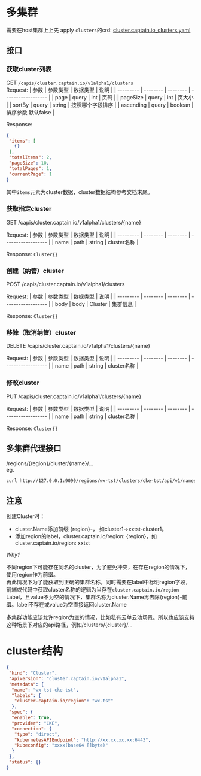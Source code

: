# 多集群
需要在host集群上上先 apply `clusters`的crd: [cluster.captain.io_clusters.yaml](../deploy/crd/cluster/cluster.captain.io_clusters.yaml)
## 接口
### 获取cluster列表
GET `/capis/cluster.captain.io/v1alpha1/clusters` \
Request: 
| 参数      | 参数类型 | 数据类型 | 说明               |
| --------- | -------- | -------- | ------------------ |
| page      | query    | int      | 页码               |
| pageSize  | query    | int      | 页大小             |
| sortBy    | query    | string   | 按照哪个字段排序   |
| ascending | query    | boolean  | 排序参数 默认false |

Response:
```json
{
 "items": [
   {}
 ],
 "totalItems": 2,
 "pageSize": 10,
 "totalPages": 1,
 "currentPage": 1
}
```
其中`items`元素为cluster数据，cluster数据结构参考文档末尾。
### 获取指定cluster
GET /capis/cluster.captain.io/v1alpha1/clusters/{name}

Request: 
| 参数      | 参数类型 | 数据类型 | 说明               |
| --------- | -------- | -------- | ------------------ |
| name      | path    | string      | cluster名称      |

Response: `Cluster{}`

### 创建（纳管）cluster
POST /capis/cluster.captain.io/v1alpha1/clusters

Request: 
| 参数      | 参数类型 | 数据类型 | 说明               |
| --------- | -------- | -------- | ------------------ |
| body      | body    | Cluster      | 集群信息      |

Response: `Cluster{}`

### 移除（取消纳管）cluster
DELETE /capis/cluster.captain.io/v1alpha1/clusters/{name}

Request: 
| 参数      | 参数类型 | 数据类型 | 说明               |
| --------- | -------- | -------- | ------------------ |
| name      | path    | string      | cluster名称      |

### 修改cluster
PUT /capis/cluster.captain.io/v1alpha1/clusters/{name}

Request: 
| 参数      | 参数类型 | 数据类型 | 说明               |
| --------- | -------- | -------- | ------------------ |
| name      | path    | string      | cluster名称      |

Response: `Cluster{}`

## 多集群代理接口
/regions/{region}/cluster/{name}/...\
eg. 
```bash
curl http://127.0.0.1:9090/regions/wx-tst/clusters/cke-tst/api/v1/namespaces
```

## 注意
创建Cluster时：
+ cluster.Name添加前缀 {region}-， 如cluster1->xxtst-cluster1。
+ 添加region的label，cluster.captain.io/region: {region}，如cluster.captain.io/region: xxtst

*Why?*

不同region下可能存在同名的cluster，为了避免冲突，在存在region的情况下，使用region作为前缀。\
再此情况下为了能获取到正确的集群名称，同时需要在label中标明region字段，前端或代码中获取cluster名称的逻辑为当存在`cluster.captain.io/region` Label，且value不为空的情况下，集群名称为cluster.Name再去除{region}-前缀。label不存在或value为空直接返回cluster.Name

多集群功能应该允许region为空的情况，比如私有云单云池场景。所以也应该支持这种场景下对应的api路径，例如/clusters/{cluster}/...



# cluster结构
```json
{
 "kind": "Cluster",
 "apiVersion": "cluster.captain.io/v1alpha1",
 "metadata": {
  "name": "wx-tst-cke-tst",
  "labels": {
   "cluster.captain.io/region": "wx-tst"
  },
 "spec": {
  "enable": true,
  "provider": "CKE",
  "connection": {
   "type": "direct",
   "kubernetesAPIEndpoint": "http://xx.xx.xx.xx:6443",
   "kubeconfig": "xxxx(base64 []byte)"
  }
 },
 "status": {}
}
```


